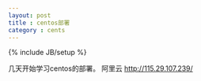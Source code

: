 ```yaml
---
layout: post
title : centos部署
category : cents
---
```

{% include JB/setup %}

几天开始学习centos的部署。
阿里云 http://115.29.107.239/

